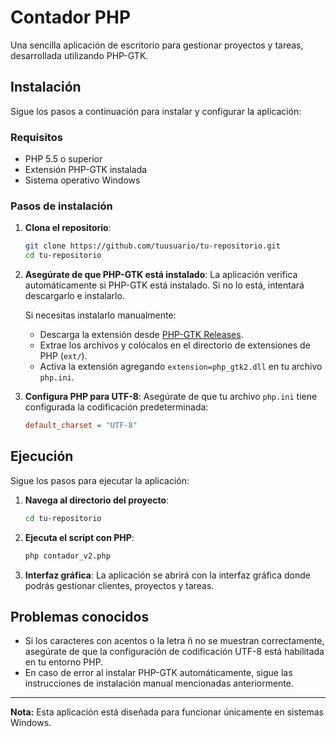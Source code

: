 # Contador PHP

Una sencilla aplicación de escritorio para gestionar proyectos y tareas, desarrollada utilizando PHP-GTK.

## Instalación

Sigue los pasos a continuación para instalar y configurar la aplicación:

### Requisitos

- PHP 5.5 o superior
- Extensión PHP-GTK instalada
- Sistema operativo Windows

### Pasos de instalación

1. **Clona el repositorio**:
   ```bash
   git clone https://github.com/tuusuario/tu-repositorio.git
   cd tu-repositorio
   ```

2. **Asegúrate de que PHP-GTK está instalado**:
   La aplicación verifica automáticamente si PHP-GTK está instalado. Si no lo está, intentará descargarlo e instalarlo.

   Si necesitas instalarlo manualmente:
   - Descarga la extensión desde [PHP-GTK Releases](https://github.com/php/php-gtk-src/releases).
   - Extrae los archivos y colócalos en el directorio de extensiones de PHP (`ext/`).
   - Activa la extensión agregando `extension=php_gtk2.dll` en tu archivo `php.ini`.

3. **Configura PHP para UTF-8**:
   Asegúrate de que tu archivo `php.ini` tiene configurada la codificación predeterminada:
   ```ini
   default_charset = "UTF-8"
   ```

## Ejecución

Sigue los pasos para ejecutar la aplicación:

1. **Navega al directorio del proyecto**:
   ```bash
   cd tu-repositorio
   ```

2. **Ejecuta el script con PHP**:
   ```bash
   php contador_v2.php
   ```

3. **Interfaz gráfica**:
   La aplicación se abrirá con la interfaz gráfica donde podrás gestionar clientes, proyectos y tareas.

## Problemas conocidos

- Si los caracteres con acentos o la letra ñ no se muestran correctamente, asegúrate de que la configuración de codificación UTF-8 está habilitada en tu entorno PHP.
- En caso de error al instalar PHP-GTK automáticamente, sigue las instrucciones de instalación manual mencionadas anteriormente.

---

**Nota:** Esta aplicación está diseñada para funcionar únicamente en sistemas Windows.

